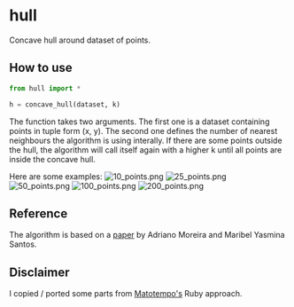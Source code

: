 # hull
Concave hull around dataset of points.

## How to use
```python
from hull import *

h = concave_hull(dataset, k)
```
The function takes two arguments. The first one is a dataset containing points in tuple form (x, y). The second one defines the number of nearest neighbours the algorithm is using interally. If there are some points outside the hull, the algorithm will call itself again with a higher k until all points are inside the concave hull.

Here are some examples:
![10_points.png](https://raw.githubusercontent.com/jsmolka/hull/master/pictures/10_points.png)
![25_points.png](https://raw.githubusercontent.com/jsmolka/hull/master/pictures/25_points.png)
![50_points.png](https://raw.githubusercontent.com/jsmolka/hull/master/pictures/50_points.png)
![100_points.png](https://raw.githubusercontent.com/jsmolka/hull/master/pictures/100_points.png)
![200_points.png](https://raw.githubusercontent.com/jsmolka/hull/master/pictures/200_points.png)

## Reference
The algorithm is based on a [paper](https://github.com/jsmolka/hull/blob/master/reference/concave_hull.pdf) by Adriano Moreira and Maribel Yasmina Santos.

## Disclaimer
I copied / ported some parts from [Matotempo's](https://github.com/Mapotempo/mapotempo-web/blob/master/lib/concave_hull.rb) Ruby approach.
